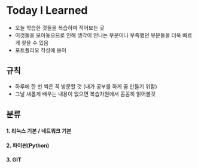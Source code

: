 # Today I Learned

- 오늘 학습한 것들을 복습하며 적어보는 곳
- 이것들을 모아놓으므로 인해 생각이 안나는 부분이나 부족했던 부분들을 더욱 빠르게 찾을 수 있음
- 포트폴리오 작성에 용이

## 규칙

- 하루에 한 번 씩은 꼭 방문할 것 (내가 공부를 하게 끔 만들기 위함)
- 그날 새롭게 배우는 내용이 없으면 복습차원에서 꼼꼼히 읽어볼것

## 분류

#### 1. 리눅스 기본 / 네트워크 기본

#### 2. 파이썬(Python)

#### 3. GIT



